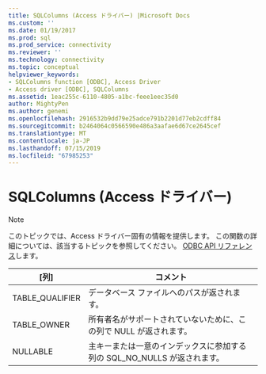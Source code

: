 ```yaml
---
title: SQLColumns (Access ドライバー) |Microsoft Docs
ms.custom: ''
ms.date: 01/19/2017
ms.prod: sql
ms.prod_service: connectivity
ms.reviewer: ''
ms.technology: connectivity
ms.topic: conceptual
helpviewer_keywords:
- SQLColumns function [ODBC], Access Driver
- Access driver [ODBC], SQLColumns
ms.assetid: 1eac255c-6110-4805-a1bc-feee1eec35d0
author: MightyPen
ms.author: genemi
ms.openlocfilehash: 2916532b9dd79e25adce791b2201d77eb2cdff84
ms.sourcegitcommit: b2464064c0566590e486a3aafae6d67ce2645cef
ms.translationtype: MT
ms.contentlocale: ja-JP
ms.lasthandoff: 07/15/2019
ms.locfileid: "67985253"
---
```

# <a name="sqlcolumns-access-driver"></a>SQLColumns (Access ドライバー)
> [!NOTE]  
>  このトピックでは、Access ドライバー固有の情報を提供します。 この関数の詳細については、該当するトピックを参照してください。 [ODBC API リファレンス](../../odbc/reference/syntax/odbc-api-reference.md)します。  
  
|[列]|コメント|  
|------------|--------------|  
|TABLE_QUALIFIER|データベース ファイルへのパスが返されます。|  
|TABLE_OWNER|所有者名がサポートされていないために、この列で NULL が返されます。|  
|NULLABLE|主キーまたは一意のインデックスに参加する列の SQL_NO_NULLS が返されます。|
